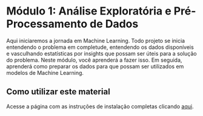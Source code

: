 # Módulo 1: Análise Exploratória e Pré-Processamento de Dados

Aqui iniciaremos a jornada em Machine Learning. Todo projeto se inicia entendendo o problema em completude, entendendo os dados disponíveis e vasculhando estatísticas por insights que possam ser úteis para a solução do problema. Neste módulo, você aprenderá a fazer isso. Em seguida, aprenderá como preparar os dados para que possam ser utilizados em modelos de Machine Learning.

## Como utilizar este material

Acesse a página com as instruções de instalação completas clicando [aqui](https://thomaschiari.github.io/ML_AI-Training/#utilizacao).